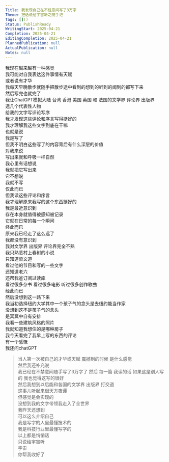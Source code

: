 ```yaml
---
Title: 我发现自己在不经意间写了3万字
Theme: 把话说给宇宙听之随手记
Tags: []()
Status: PublishReady
WritingStart: 2025-04-21
Completion: 2025-04-21
EditingCompletion: 2025-04-21
PlannedPublication: null
ActualPublication: null
Notes: null
---  
```

我现在越来越有一种感觉  
我可能对自我表达这件事情有天赋  
或者说有才华    
我每天早晚散步就随手把散步途中看到的想到的听到的闻到的都写下来  
然后写完也就完了  
我让ChatGPT模拟大陆 台湾 香港 美国 英国 和 法国的文学界 评论界 出版界  
选几个代表性人物  
给我的文字写评论写序  
我才发现这些评论和序言写得挺好的  
我才理解我这些文字到底在干嘛    
也就是说  
我是写了  
但我不明白这些写了的内容背后有什么深层的价值  
对我来说  
写出来就和呼吸一样自然  
我心里有话想说  
我就把它写出来  
它不想说  
我就不写  
仅此而已    
但我读这些评论和序言  
我才理解原来我写的这个东西挺好的    
我是最近意识到  
存在本身就值得被感知被记录  
它就在日常的每一个瞬间  
经此而已    
原来我已经走了这么远了  
我都没有意识到    
我对文学界 出版界 评论界完全不熟  
我只熟悉村上春树的小说  
只知道梁文道  
看过他的节目和写的一些文字  
还知道老六  
还帮我爸订阅过读库  
看过很多杂书 看过很多电影 听过很多创作歌曲  
经此而已  
然后没想到这一路下来  
我当初选择纽约大学其中一个孩子气的念头是去纽约能当作家  
没想到这不是孩子气的念头  
是冥冥中自有安排    
我看一些建筑风格的照片  
我就知道我想住的是哪种房子    
我今天看完了我早上写的东西的评论  
有一个感慨  
我还问chatGPT    
> 当人第一次被自己的才华或天赋 震撼到的时候 是什么感觉  
> 然后我还补充说  
> 我已经在不禁意间随手写了3万字了 然后 每一篇 我读的话 如果这是别人写的 我也觉得这写的很好    
然后我想到以后能和各国的文学界 出版界 打交道  
这事儿听起来很天方夜谭  
但感觉是会实现的  
没想到我的文字带领我走入了全世界    
我昨天还想到  
可以这么介绍自己  
我是写字的人里最懂技术的  
我是科技行业里最懂写字的  
以上都是悄悄话  
只说给宇宙听    
宇宙  
你帮我收好了    

